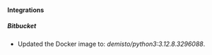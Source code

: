 
#### Integrations

##### Bitbucket

- Updated the Docker image to: *demisto/python3:3.12.8.3296088*.

